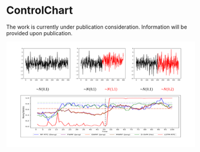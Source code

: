 # ControlChart

The work is currently under publication consideration. Information will be provided upon publication.

![Alt text](https://github.com/sutrisnohendri/ControlChart/blob/main/ExRTC.png?raw=true "Title")
